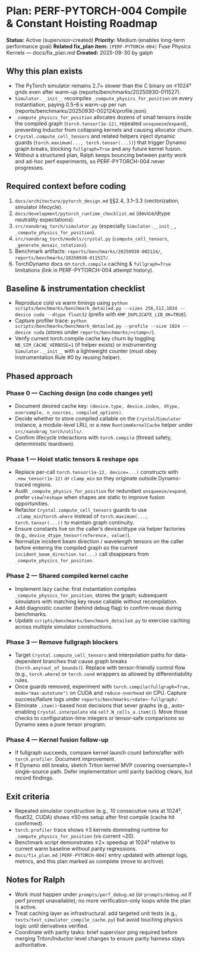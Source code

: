 # Plan: PERF-PYTORCH-004 Compile & Constant Hoisting Roadmap

**Status:** Active (supervisor-created)
**Priority:** Medium (enables long-term performance goal)
**Related fix_plan item:** `[PERF-PYTORCH-004]` Fuse Physics Kernels — docs/fix_plan.md
**Created:** 2025-09-30 by galph

## Why this plan exists
- The PyTorch simulator remains 2.7× slower than the C binary on ≤1024² grids even after warm-up (reports/benchmarks/20250930-011527).
- `Simulator.__init__` recompiles `_compute_physics_for_position` on every instantiation, paying 0.5–6 s warm-up per run (reports/benchmarks/20250930-002124/profile.json).
- `_compute_physics_for_position` allocates dozens of small tensors inside the compiled graph (`torch.tensor(1e-12)`, repeated `unsqueeze`/`expand`), preventing Inductor from collapsing kernels and causing allocator churn.
- `Crystal.compute_cell_tensors` and related helpers inject dynamic guards (`torch.maximum(..., torch.tensor(...))`) that trigger Dynamo graph breaks, blocking `fullgraph=True` and any future kernel fusion.
- Without a structured plan, Ralph keeps bouncing between parity work and ad-hoc perf experiments, so PERF-PYTORCH-004 never progresses.

## Required context before coding
1. `docs/architecture/pytorch_design.md` §§2.4, 3.1–3.3 (vectorization, simulator lifecycle).
2. `docs/development/pytorch_runtime_checklist.md` (device/dtype neutrality expectations).
3. `src/nanobrag_torch/simulator.py` (especially `Simulator.__init__`, `_compute_physics_for_position`).
4. `src/nanobrag_torch/models/crystal.py` (`compute_cell_tensors`, `_generate_mosaic_rotations`).
5. Benchmark artifacts: `reports/benchmarks/20250930-002124/`, `reports/benchmarks/20250930-011527/`.
6. TorchDynamo docs on `torch.compile` caching & `fullgraph=True` limitations (link in PERF-PYTORCH-004 attempt history).

## Baseline & instrumentation checklist
- Reproduce cold vs warm timings using `python scripts/benchmarks/benchmark_detailed.py --sizes 256,512,1024 --device cuda --dtype float32` (prefix with `KMP_DUPLICATE_LIB_OK=TRUE`).
- Capture profiler trace: `python scripts/benchmarks/benchmark_detailed.py --profile --size 1024 --device cuda` (stores under `reports/benchmarks/<stamp>/`).
- Verify current torch.compile cache key churn by toggling `NB_SIM_CACHE_VERBOSE=1` (if helper exists) or instrumenting `Simulator.__init__` with a lightweight counter (must obey Instrumentation Rule #0 by reusing helper).

## Phased approach

### Phase 0 — Caching design (no code changes yet)
- Document desired cache key: `(device.type, device.index, dtype, oversample, n_sources, compiled_options)`.
- Decide whether to store compiled callable on the `Crystal`/`Simulator` instance, a module-level LRU, or a new `RuntimeKernelCache` helper under `src/nanobrag_torch/utils/`.
- Confirm lifecycle interactions with `torch.compile` (thread safety, deterministic teardown).

### Phase 1 — Hoist static tensors & reshape ops
- Replace per-call `torch.tensor(1e-12, device=...)` constructs with `.new_tensor(1e-12)` or `clamp_min` so they originate outside Dynamo-traced regions.
- Audit `_compute_physics_for_position` for redundant `unsqueeze/expand`; prefer `view`/`reshape` when shapes are static to improve fusion opportunities.
- Refactor `Crystal.compute_cell_tensors` guards to use `.clamp_min`/`torch.where` instead of `torch.maximum(..., torch.tensor(...))` to maintain graph continuity.
- Ensure constants live on the caller’s device/dtype via helper factories (e.g., `device_dtype_tensor(reference, value)`).
- Normalize incident beam direction / wavelength tensors on the caller before entering the compiled graph so the current `incident_beam_direction.to(...)` call disappears from `_compute_physics_for_position`.

### Phase 2 — Shared compiled kernel cache
- Implement lazy cache: first instantiation compiles `_compute_physics_for_position`, stores the graph; subsequent simulators with matching key reuse callable without recompilation.
- Add diagnostic counter (behind debug flag) to confirm reuse during benchmarks.
- Update `scripts/benchmarks/benchmark_detailed.py` to exercise caching across multiple simulator constructions.

### Phase 3 — Remove fullgraph blockers
- Target `Crystal.compute_cell_tensors` and interpolation paths for data-dependent branches that cause graph breaks (`torch.any(out_of_bounds)`). Replace with tensor-friendly control flow (e.g., `torch.where`) or `torch.cond` wrappers as allowed by differentiability rules.
- Once guards removed, experiment with `torch.compile(fullgraph=True, mode="max-autotune")` on CUDA and `reduce-overhead` on CPU. Capture success/failure logs under `reports/benchmarks/<date>-fullgraph/`.
- Eliminate `.item()`-based host decisions that sever graphs (e.g., auto-enabling `Crystal.interpolate` via `self.N_cells_a.item()`). Move those checks to configuration-time integers or tensor-safe comparisons so Dynamo sees a pure tensor program.

### Phase 4 — Kernel fusion follow-up
- If fullgraph succeeds, compare kernel launch count before/after with `torch.profiler`. Document improvement.
- If Dynamo still breaks, sketch Triton kernel MVP covering oversample=1 single-source path. Defer implementation until parity backlog clears, but record findings.

## Exit criteria
- Repeated simulator construction (e.g., 10 consecutive runs at 1024², float32, CUDA) shows ≤50 ms setup after first compile (cache hit confirmed).
- `torch.profiler` trace shows ≤3 kernels dominating runtime for `_compute_physics_for_position` (vs current ~20).
- Benchmark script demonstrates ≥2× speedup at 1024² relative to current warm baseline without parity regressions.
- `docs/fix_plan.md` `[PERF-PYTORCH-004]` entry updated with attempt logs, metrics, and this plan marked as complete (move to archive).

## Notes for Ralph
- Work must happen under `prompts/perf_debug.md` (or `prompts/debug.md` if perf prompt unavailable); no more verification-only loops while the plan is active.
- Treat caching layer as infrastructural: add targeted unit tests (e.g., `tests/test_simulator_compile_cache.py`) but avoid touching physics logic until derivatives verified.
- Coordinate with parity tasks: brief supervisor ping required before merging Triton/Inductor-level changes to ensure parity harness stays authoritative.
